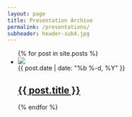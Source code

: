 ```yaml
---
layout: page
title: Presentation Archive
permalink: /presentations/
subheader: header-sub4.jpg
---
```

<div class="home">
  <ul class="post-list">
    {% for post in site.posts %}
      <li>
				<img class="small-image" src="/images/presentations/{{ post.thumbnail }}">
				<div class="post-info">
	        <span class="post-meta">{{ post.date | date: "%b %-d, %Y" }}</span>
	        <h2>
	          <a class="post-link" href="{{ post.url | prepend: site.baseurl }}">{{ post.title }}</a>
	        </h2>
	      </div>
      </li>
    {% endfor %}
  </ul>

</div>
